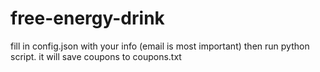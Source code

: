 # free-energy-drink
fill in config.json with your info (email is most important) then run python script. it will save coupons to coupons.txt
